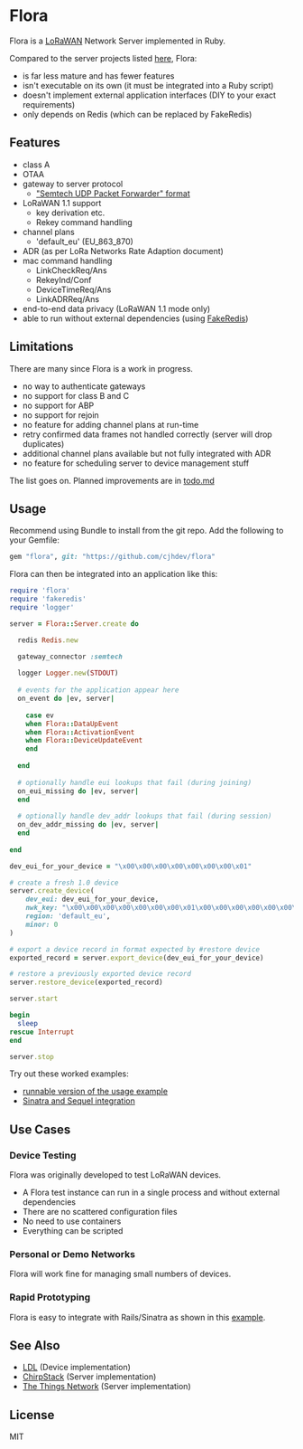 Flora
=====

Flora is a [LoRaWAN](https://en.wikipedia.org/wiki/LoRa#LoRaWAN) 
Network Server implemented in Ruby.

Compared to the server projects listed [here](#see-also), Flora:

- is far less mature and has fewer features
- isn't executable on its own (it must be integrated into a Ruby script)
- doesn't implement external application interfaces (DIY to your exact requirements)
- only depends on Redis (which can be replaced by FakeRedis)

## Features

- class A
- OTAA
- gateway to server protocol
    - ["Semtech UDP Packet Forwarder" format](https://github.com/Lora-net/packet_forwarder)
- LoRaWAN 1.1 support
    - key derivation etc.
    - Rekey command handling
- channel plans
    - 'default_eu' (EU_863_870)
- ADR (as per LoRa Networks Rate Adaption document)
- mac command handling
    - LinkCheckReq/Ans
    - RekeyInd/Conf
    - DeviceTimeReq/Ans
    - LinkADRReq/Ans  
- end-to-end data privacy (LoRaWAN 1.1 mode only)
- able to run without external dependencies (using [FakeRedis](https://github.com/guilleiguaran/fakeredis))

## Limitations

There are many since Flora is a work in progress.

- no way to authenticate gateways
- no support for class B and C
- no support for ABP
- no support for rejoin
- no feature for adding channel plans at run-time
- retry confirmed data frames not handled correctly (server will drop duplicates)
- additional channel plans available but not fully integrated with ADR
- no feature for scheduling server to device management stuff

The list goes on. Planned improvements are in [todo.md](todo.md)
        
## Usage

Recommend using Bundle to install from the git repo. Add the following
to your Gemfile:

~~~ ruby
gem "flora", git: "https://github.com/cjhdev/flora"
~~~

Flora can then be integrated into an application like this:

~~~ ruby
require 'flora'
require 'fakeredis'
require 'logger'

server = Flora::Server.create do

  redis Redis.new

  gateway_connector :semtech
  
  logger Logger.new(STDOUT)
  
  # events for the application appear here
  on_event do |ev, server|
  
    case ev
    when Flora::DataUpEvent           
    when Flora::ActivationEvent    
    when Flora::DeviceUpdateEvent
    end
       
  end
  
  # optionally handle eui lookups that fail (during joining)
  on_eui_missing do |ev, server|    
  end
  
  # optionally handle dev_addr lookups that fail (during session)
  on_dev_addr_missing do |ev, server|  
  end
  
end

dev_eui_for_your_device = "\x00\x00\x00\x00\x00\x00\x00\x01"

# create a fresh 1.0 device
server.create_device(
    dev_eui: dev_eui_for_your_device,
    nwk_key: "\x00\x00\x00\x00\x00\x00\x00\x01\x00\x00\x00\x00\x00\x00\x00\x01",
    region: 'default_eu',
    minor: 0
)

# export a device record in format expected by #restore device
exported_record = server.export_device(dev_eui_for_your_device)

# restore a previously exported device record
server.restore_device(exported_record)

server.start

begin
  sleep
rescue Interrupt
end

server.stop
~~~

Try out these worked examples:

- [runnable version of the usage example](examples/stdout)
- [Sinatra and Sequel integration](examples/sinatra)

## Use Cases

### Device Testing

Flora was originally developed to test LoRaWAN devices.

- A Flora test instance can run in a single process and without external dependencies
- There are no scattered configuration files
- No need to use containers
- Everything can be scripted

### Personal or Demo Networks

Flora will work fine for managing small numbers of devices.
        
### Rapid Prototyping

Flora is easy to integrate with Rails/Sinatra as shown in this
[example](examples/sinatra).

## See Also

- [LDL](https://github.com/cjhdev/lora_device_lib) (Device implementation)
- [ChirpStack](https://www.chirpstack.io/) (Server implementation)
- [The Things Network](https://github.com/TheThingsNetwork) (Server implementation)

## License

MIT
